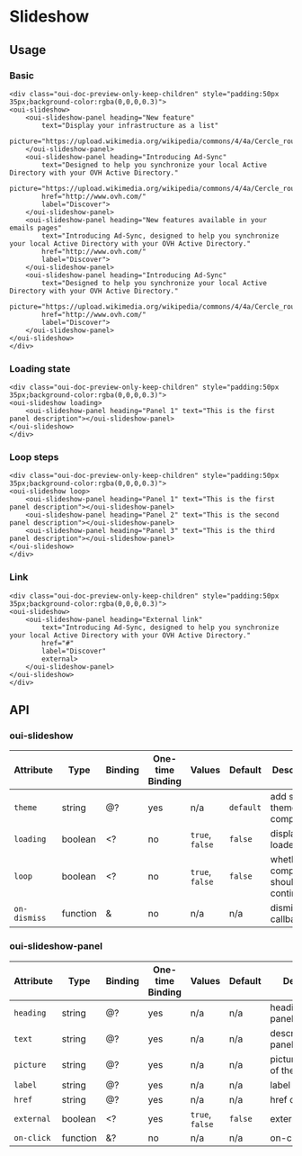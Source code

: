 # Slideshow

<component-status cx-design="none" ux="prototype"></component-status>

## Usage

### Basic

```html:preview
<div class="oui-doc-preview-only-keep-children" style="padding:50px 35px;background-color:rgba(0,0,0,0.3)">
<oui-slideshow>
    <oui-slideshow-panel heading="New feature"
        text="Display your infrastructure as a list"
        picture="https://upload.wikimedia.org/wikipedia/commons/4/4a/Cercle_rouge_100%25.svg">
    </oui-slideshow-panel>
    <oui-slideshow-panel heading="Introducing Ad-Sync"
        text="Designed to help you synchronize your local Active Directory with your OVH Active Directory."
        picture="https://upload.wikimedia.org/wikipedia/commons/4/4a/Cercle_rouge_100%25.svg"
        href="http://www.ovh.com/"
        label="Discover">
    </oui-slideshow-panel>
    <oui-slideshow-panel heading="New features available in your emails pages"
        text="Introducing Ad-Sync, designed to help you synchronize your local Active Directory with your OVH Active Directory."
        href="http://www.ovh.com/"
        label="Discover">
    </oui-slideshow-panel>
    <oui-slideshow-panel heading="Introducing Ad-Sync"
        text="Designed to help you synchronize your local Active Directory with your OVH Active Directory."
        picture="https://upload.wikimedia.org/wikipedia/commons/4/4a/Cercle_rouge_100%25.svg"
        href="http://www.ovh.com/"
        label="Discover">
    </oui-slideshow-panel>
</oui-slideshow>
</div>
```

### Loading state

```html:preview
<div class="oui-doc-preview-only-keep-children" style="padding:50px 35px;background-color:rgba(0,0,0,0.3)">
<oui-slideshow loading>
    <oui-slideshow-panel heading="Panel 1" text="This is the first panel description"></oui-slideshow-panel>
</oui-slideshow>
</div>
```

### Loop steps

```html:preview
<div class="oui-doc-preview-only-keep-children" style="padding:50px 35px;background-color:rgba(0,0,0,0.3)">
<oui-slideshow loop>
    <oui-slideshow-panel heading="Panel 1" text="This is the first panel description"></oui-slideshow-panel>
    <oui-slideshow-panel heading="Panel 2" text="This is the second panel description"></oui-slideshow-panel>
    <oui-slideshow-panel heading="Panel 3" text="This is the third panel description"></oui-slideshow-panel>
</oui-slideshow>
</div>
```

### Link
```html:preview
<div class="oui-doc-preview-only-keep-children" style="padding:50px 35px;background-color:rgba(0,0,0,0.3)">
<oui-slideshow>
    <oui-slideshow-panel heading="External link"
        text="Introducing Ad-Sync, designed to help you synchronize your local Active Directory with your OVH Active Directory."
        href="#"
        label="Discover"
        external>
    </oui-slideshow-panel>
</oui-slideshow>
</div>
```

## API

### oui-slideshow

| Attribute     | Type      | Binding   | One-time Binding  | Values            | Default   | Description
| ----          | ----      | ----      | ----              | ----              | ----      | ----
| `theme`       | string    | @?        | yes               | n/a               | `default` | add specific theme to component
| `loading`     | boolean   | <?        | no                | `true`, `false`   | `false`   | display loader flag
| `loop`        | boolean   | <?        | no                | `true`, `false`   | `false`   | whether the component should cycle continuously
| `on-dismiss`  | function  | &         | no                | n/a               | n/a       | dismiss callback

### oui-slideshow-panel

| Attribute     | Type      | Binding   | One-time Binding  | Values            | Default   | Description
| ----          | ----      | ----      | ----              | ----              | ----      | ----
| `heading`     | string    | @?        | yes               | n/a               | n/a       | heading of the panel
| `text`        | string    | @?        | yes               | n/a               | n/a       | description of the panel
| `picture`     | string    | @?        | yes               | n/a               | n/a       | picture/illustration of the panel
| `label`       | string    | @?        | yes               | n/a               | n/a       | label of the link
| `href`        | string    | @?        | yes               | n/a               | n/a       | href of the link
| `external`    | boolean   | <?        | yes               | `true`, `false`   | `false`   | external link flag
| `on-click`    | function  | &?        | no                | n/a               | n/a       | on-click handler

